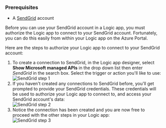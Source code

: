 ### Prerequisites
* A [SendGrid](https://www.SendGrid.com/) account 

Before you can use your SendGrid account in a Logic app, you must authorize the Logic app to connect to your SendGrid account. Fortunately, you can do this easily from within your Logic app on the Azure Portal. 

Here are the steps to authorize your Logic app to connect to your SendGrid account:

1. To create a connection to SendGrid, in the Logic app designer, select **Show Microsoft managed APIs** in the drop down list then enter *SendGrid* in the search box. Select the trigger or action you'll like to use:  
   ![SendGrid step 1](./media/connectors-create-api-sendgrid/sendgrid-1.png)
2. If you haven't created any connections to SendGrid before, you'll get prompted to provide your SendGrid credentials. These credentials will be used to authorize your Logic app to connect to, and access your SendGrid account's data:  
   ![SendGrid step 2](./media/connectors-create-api-sendgrid/sendgrid-2.png)
3. Notice the connection has been created and you are now free to proceed with the other steps in your Logic app:  
   ![SendGrid step 3](./media/connectors-create-api-sendgrid/sendgrid-3.png)   

